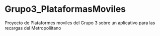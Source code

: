 # Grupo3_PlataformasMoviles
 Proyecto de Plataformes moviles del Grupo 3 sobre un aplicativo para las recargas del Metropoliitano
